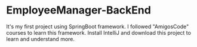 # EmployeeManager-BackEnd
It's my first project using SpringBoot framework. I followed "AmigosCode" courses to learn this framework.
Install IntelliJ and download this project to learn and understand more.
